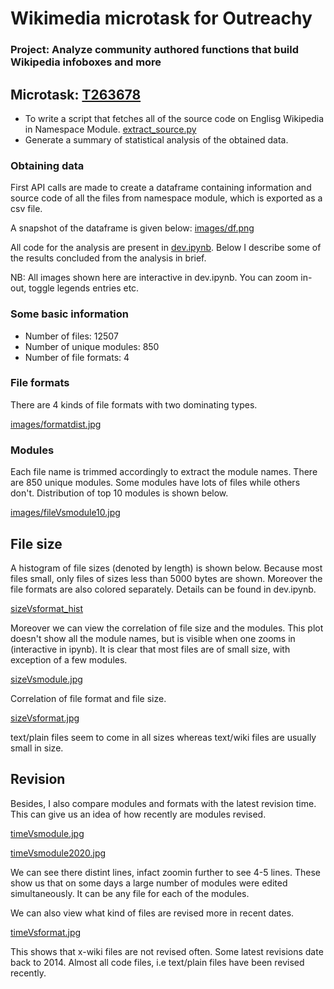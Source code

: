 # Wikimedia microtask for Outreachy

### Project: Analyze community authored functions that build Wikipedia infoboxes and more

## Microtask: [T263678](https://phabricator.wikimedia.org/T263678)

- To write a script that fetches all of the source code on Englisg Wikipedia in Namespace Module. [extract_source.py](extract_source.py)
- Generate a summary of statistical analysis of the obtained data. 

### Obtaining data

First API calls are made to create a dataframe containing information and source code of all the files from namespace module, which is exported as a csv file. 

A snapshot of the dataframe is given below:
[images/df.png](images/df.png)

All code for the analysis are present in [dev.ipynb](dev.ipynb). Below I describe some of the results concluded from the analysis in brief.

NB: All images shown here are interactive in dev.ipynb. You can zoom in-out, toggle legends entries etc.

### Some basic information
- Number of files: 12507
- Number of unique modules: 850
- Number of file formats: 4

### File formats
There are 4 kinds of file formats with two dominating types.

[images/formatdist.jpg](images/formatdist.jpg)

### Modules
Each file name is trimmed accordingly to extract the module names. There are 850 unique modules. Some modules have lots of files while others don't. Distribution of top 10 modules is shown below.

[images/fileVsmodule10.jpg](images/fileVsmodule10.jpg)

## File size

A histogram of file sizes (denoted by length) is shown below. Because most files small, only files of sizes less than 5000 bytes are shown. Moreover the file formats are also colored separately. Details can be found in dev.ipynb.

[sizeVsformat_hist](sizeVsformat_hist)

Moreover we can view the correlation of file size and the modules. This plot doesn't show all the module names, but is visible when one zooms in (interactive in ipynb). It is clear that most files are of small size, with exception of a few modules.

[sizeVsmodule.jpg](sizeVsmodule.jpg)

Correlation of file format and file size.

[sizeVsformat.jpg](sizeVsformat.jpg)

text/plain files seem to come in all sizes whereas text/wiki files are usually small in size.

## Revision

Besides, I also compare modules and formats with the latest revision time. This can give us an idea of how recently are modules revised.

[timeVsmodule.jpg](timeVsmodule.jpg)

[timeVsmodule2020.jpg](timeVsmodule2020.jpg)

We can see there distint lines, infact zoomin further to see 4-5 lines. These show us that on some days a large number of modules were edited simultaneously. It can be any file for each of the modules.

We can also view what kind of files are revised more in recent dates.

[timeVsformat.jpg](timeVsformat.jpg)

This shows that x-wiki files are not revised often. Some latest revisions date back to 2014. Almost all code files, i.e text/plain files have been revised recently.